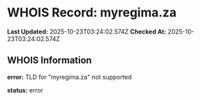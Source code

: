# WHOIS Record: myregima.za

**Last Updated:** 2025-10-23T03:24:02.574Z
**Checked At:** 2025-10-23T03:24:02.574Z

## WHOIS Information

**error:** TLD for "myregima.za" not supported

**status:** error

